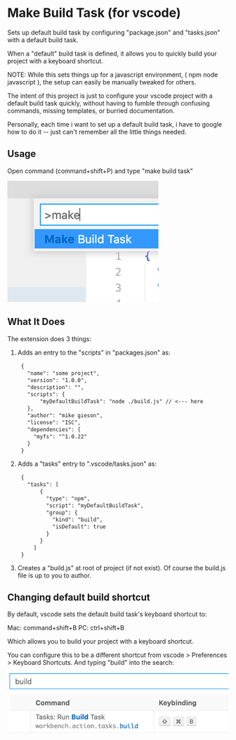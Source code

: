 # Make Build Task (for vscode)
Sets up default build task by configuring "package.json" and "tasks.json" with a default build task.

When a "default" build task is defined, it allows you to quickly build your project with a keyboard shortcut.

NOTE: While this sets things up for a javascript environment, ( npm node javascript ), the setup can easily be manually tweaked for others.

The intent of this project is just to configure your vscode project with a default build task quickly, without having to fumble through confusing commands, missing templates, or burried documentation. 

Personally, each time i want to set up a default build task, i have to google how to do it -- just can't remember all the little things needed.

## Usage
Open command (command+shift+P) and type "make build task"

![Command](./command.png)

## What It Does
The extension does 3 things:

1. Adds an entry to the "scripts" in "packages.json" as:

		{
		  "name": "some project",
		  "version": "1.0.0",
		  "description": "",
		  "scripts": {
			  "myDefaultBuildTask": "node ./build.js" // <--- here
		  },
		  "author": "mike gieson",
		  "license": "ISC",
		  "dependencies": {
		    "myfs": "^1.0.22"
		  }
		}

2. Adds a "tasks" entry to ".vscode/tasks.json" as:

		{
		  "tasks": [
		      {
		        "type": "npm",
		        "script": "myDefaultBuildTask",
		        "group": {
		          "kind": "build",
		          "isDefault": true
		        }
		      }
			]
		}

3. Creates a "build.js" at root of project (if not exist). Of course the build.js file is up to you to author.

## Changing default build shortcut
By default, vscode sets the default build task's keyboard shortcut to:

Mac: command+shift+B
PC: ctrl+shift+B

Which allows you to build your project with a keyboard shortcut.

You can configure this to be a different shortcut from vscode > Preferences > Keyboard Shortcuts. And typing "build" into the search:

![Command](./shortcuts.png)